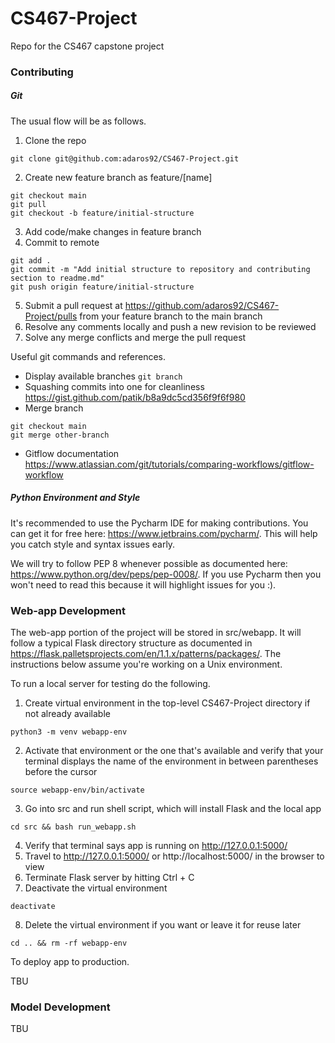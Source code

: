 # CS467-Project
Repo for the CS467 capstone project

### Contributing

##### Git
The usual flow will be as follows.

1. Clone the repo
```
git clone git@github.com:adaros92/CS467-Project.git
```
2. Create new feature branch as feature/[name]
```
git checkout main
git pull
git checkout -b feature/initial-structure
```
3. Add code/make changes in feature branch
4. Commit to remote
```
git add .
git commit -m "Add initial structure to repository and contributing section to readme.md"
git push origin feature/initial-structure
```
5. Submit a pull request at https://github.com/adaros92/CS467-Project/pulls from your feature branch to the main branch
6. Resolve any comments locally and push a new revision to be reviewed
7. Solve any merge conflicts and merge the pull request

Useful git commands and references.

* Display available branches `git branch`
* Squashing commits into one for cleanliness https://gist.github.com/patik/b8a9dc5cd356f9f6f980
* Merge branch 
```
git checkout main
git merge other-branch
```
* Gitflow documentation https://www.atlassian.com/git/tutorials/comparing-workflows/gitflow-workflow

##### Python Environment and Style
It's recommended to use the Pycharm IDE for making contributions. You can get it for free here: https://www.jetbrains.com/pycharm/. This will help you catch style and syntax issues early. 

We will try to follow PEP 8 whenever possible as documented here: https://www.python.org/dev/peps/pep-0008/. If you use Pycharm then you won't need to read this because it will highlight issues for you :). 

### Web-app Development
The web-app portion of the project will be stored in src/webapp. It will follow a typical Flask directory structure as documented in https://flask.palletsprojects.com/en/1.1.x/patterns/packages/. The instructions below assume you're working on a Unix environment.

To run a local server for testing do the following.

1. Create virtual environment in the top-level CS467-Project directory if not already available
```
python3 -m venv webapp-env
```
2. Activate that environment or the one that's available and verify that your terminal displays the name of the environment in between parentheses before the cursor
```
source webapp-env/bin/activate
```
3. Go into src and run shell script, which will install Flask and the local app
```
cd src && bash run_webapp.sh
```
4. Verify that terminal says app is running on http://127.0.0.1:5000/
5. Travel to http://127.0.0.1:5000/ or http://localhost:5000/ in the browser to view
6. Terminate Flask server by hitting Ctrl + C
7. Deactivate the virtual environment
```
deactivate
```
8. Delete the virtual environment if you want or leave it for reuse later
```
cd .. && rm -rf webapp-env
```

To deploy app to production.

TBU

### Model Development
TBU
